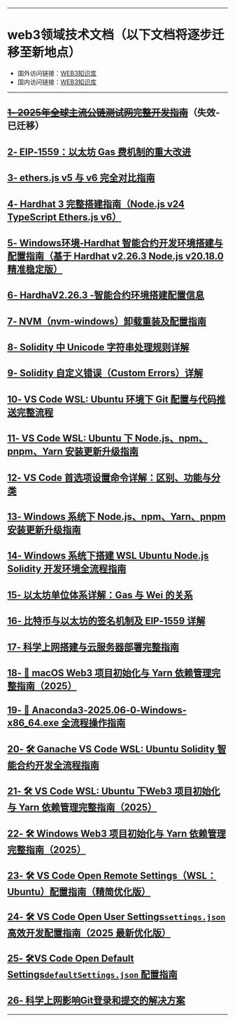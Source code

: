 
---
# web3领域技术文档（以下文档将逐步迁移至新地点）
- 国外访问链接：[WEB3知识库](https://rainweb3.github.io/)
- 国内访问链接：[WEB3知识库](https://github.com/rainweb3/rainweb3.github.io)
---
~~[1‐ 2025年全球主流公链测试网完整开发指南](https://github.com/lgyRain/WEB3-LearningRecord/wiki/1%E2%80%90-2025%E5%B9%B4%E5%85%A8%E7%90%83%E4%B8%BB%E6%B5%81%E5%85%AC%E9%93%BE%E6%B5%8B%E8%AF%95%E7%BD%91%E5%AE%8C%E6%95%B4%E5%BC%80%E5%8F%91%E6%8C%87%E5%8D%97)~~（失效-已迁移）
---
[2‐ EIP‐1559：以太坊 Gas 费机制的重大改进](https://github.com/lgyRain/WEB3-LearningRecord/wiki/2%E2%80%90-EIP%E2%80%901559%EF%BC%9A%E4%BB%A5%E5%A4%AA%E5%9D%8A-Gas-%E8%B4%B9%E6%9C%BA%E5%88%B6%E7%9A%84%E9%87%8D%E5%A4%A7%E6%94%B9%E8%BF%9B)
---
[3‐ ethers.js v5 与 v6 完全对比指南](https://github.com/lgyRain/WEB3-LearningRecord/wiki/3%E2%80%90-ethers.js-v5-%E4%B8%8E-v6-%E5%AE%8C%E5%85%A8%E5%AF%B9%E6%AF%94%E6%8C%87%E5%8D%97)
---
[4‐ Hardhat 3 完整搭建指南（Node.js v24 TypeScript Ethers.js v6）](https://github.com/lgyRain/WEB3-LearningRecord/wiki/4%E2%80%90-Hardhat-3-%E5%AE%8C%E6%95%B4%E6%90%AD%E5%BB%BA%E6%8C%87%E5%8D%97%EF%BC%88Node.js-v24---TypeScript---Ethers.js-v6%EF%BC%89)
---
[5‐ Windows环境‐Hardhat 智能合约开发环境搭建与配置指南（基于 Hardhat v2.26.3 Node.js v20.18.0 精准稳定版）](https://github.com/lgyRain/WEB3-LearningRecord/wiki/5%E2%80%90-Windows%E7%8E%AF%E5%A2%83%E2%80%90Hardhat-%E6%99%BA%E8%83%BD%E5%90%88%E7%BA%A6%E5%BC%80%E5%8F%91%E7%8E%AF%E5%A2%83%E6%90%AD%E5%BB%BA%E4%B8%8E%E9%85%8D%E7%BD%AE%E6%8C%87%E5%8D%97%EF%BC%88%E5%9F%BA%E4%BA%8E-Hardhat-v2.26.3---Node.js-v20.18.0-%E7%B2%BE%E5%87%86%E7%A8%B3%E5%AE%9A%E7%89%88%EF%BC%89)
---
[6‐ HardhaV2.26.3 ‐智能合约环境搭建配置信息](https://github.com/lgyRain/WEB3-LearningRecord/wiki/6%E2%80%90-HardhaV2.26.3-%E2%80%90%E6%99%BA%E8%83%BD%E5%90%88%E7%BA%A6%E7%8E%AF%E5%A2%83%E6%90%AD%E5%BB%BA%E9%85%8D%E7%BD%AE%E4%BF%A1%E6%81%AF)
---
[7‐ NVM（nvm‐windows）卸载重装及配置指南](https://github.com/lgyRain/WEB3-LearningRecord/wiki/7%E2%80%90-NVM%EF%BC%88nvm%E2%80%90windows%EF%BC%89%E5%8D%B8%E8%BD%BD%E9%87%8D%E8%A3%85%E5%8F%8A%E9%85%8D%E7%BD%AE%E6%8C%87%E5%8D%97)
---
[8‐ Solidity 中 Unicode 字符串处理规则详解](https://github.com/lgyRain/WEB3-LearningRecord/wiki/8%E2%80%90-Solidity-%E4%B8%AD-Unicode-%E5%AD%97%E7%AC%A6%E4%B8%B2%E5%A4%84%E7%90%86%E8%A7%84%E5%88%99%E8%AF%A6%E8%A7%A3)
---
[9‐ Solidity 自定义错误（Custom Errors）详解](https://github.com/lgyRain/WEB3-LearningRecord/wiki/9%E2%80%90--Solidity-%E8%87%AA%E5%AE%9A%E4%B9%89%E9%94%99%E8%AF%AF%EF%BC%88Custom-Errors%EF%BC%89%E8%AF%A6%E8%A7%A3)
---
[10‐ VS Code WSL: Ubuntu 环境下 Git 配置与代码推送完整流程](https://github.com/lgyRain/WEB3-LearningRecord/wiki/10%E2%80%90-VS-Code---WSL:-Ubuntu-%E7%8E%AF%E5%A2%83%E4%B8%8B-Git-%E9%85%8D%E7%BD%AE%E4%B8%8E%E4%BB%A3%E7%A0%81%E6%8E%A8%E9%80%81%E5%AE%8C%E6%95%B4%E6%B5%81%E7%A8%8B)
---
[11‐ VS Code WSL: Ubuntu 下 Node.js、npm、pnpm、Yarn 安装更新升级指南](https://github.com/lgyRain/WEB3-LearningRecord/wiki/11%E2%80%90-VS-Code-WSL:-Ubuntu-%E4%B8%8B-Node.js%E3%80%81npm%E3%80%81pnpm%E3%80%81Yarn-%E5%AE%89%E8%A3%85%E6%9B%B4%E6%96%B0%E5%8D%87%E7%BA%A7%E6%8C%87%E5%8D%97)
---
[12‐ VS Code 首选项设置命令详解：区别、功能与分类](https://github.com/lgyRain/WEB3-LearningRecord/wiki/12%E2%80%90-VS-Code-%E9%A6%96%E9%80%89%E9%A1%B9%E8%AE%BE%E7%BD%AE%E5%91%BD%E4%BB%A4%E8%AF%A6%E8%A7%A3%EF%BC%9A%E5%8C%BA%E5%88%AB%E3%80%81%E5%8A%9F%E8%83%BD%E4%B8%8E%E5%88%86%E7%B1%BB)
---
[13‐ Windows 系统下 Node.js、npm、Yarn、pnpm 安装更新升级指南](https://github.com/lgyRain/WEB3-LearningRecord/wiki/13%E2%80%90-Windows-%E7%B3%BB%E7%BB%9F%E4%B8%8B-Node.js%E3%80%81npm%E3%80%81Yarn%E3%80%81pnpm-%E5%AE%89%E8%A3%85%E6%9B%B4%E6%96%B0%E5%8D%87%E7%BA%A7%E6%8C%87%E5%8D%97)
---
[14‐ Windows 系统下搭建 WSL Ubuntu Node.js Solidity 开发环境全流程指南](https://github.com/lgyRain/WEB3-LearningRecord/wiki/14%E2%80%90-Windows-%E7%B3%BB%E7%BB%9F%E4%B8%8B%E6%90%AD%E5%BB%BA-WSL---Ubuntu---Node.js---Solidity-%E5%BC%80%E5%8F%91%E7%8E%AF%E5%A2%83%E5%85%A8%E6%B5%81%E7%A8%8B%E6%8C%87%E5%8D%97)
---
[15‐ 以太坊单位体系详解：Gas 与 Wei 的关系](https://github.com/lgyRain/WEB3-LearningRecord/wiki/15%E2%80%90-%E4%BB%A5%E5%A4%AA%E5%9D%8A%E5%8D%95%E4%BD%8D%E4%BD%93%E7%B3%BB%E8%AF%A6%E8%A7%A3%EF%BC%9AGas-%E4%B8%8E-Wei-%E7%9A%84%E5%85%B3%E7%B3%BB)
---
[16‐ 比特币与以太坊的签名机制及 EIP‐1559 详解](https://github.com/lgyRain/WEB3-LearningRecord/wiki/16%E2%80%90-%E6%AF%94%E7%89%B9%E5%B8%81%E4%B8%8E%E4%BB%A5%E5%A4%AA%E5%9D%8A%E7%9A%84%E7%AD%BE%E5%90%8D%E6%9C%BA%E5%88%B6%E5%8F%8A-EIP%E2%80%901559-%E8%AF%A6%E8%A7%A3)
---
[17‐ 科学上网搭建与云服务器部署完整指南](https://github.com/lgyRain/WEB3-LearningRecord/wiki/17%E2%80%90-%E7%A7%91%E5%AD%A6%E4%B8%8A%E7%BD%91%E6%90%AD%E5%BB%BA%E4%B8%8E%E4%BA%91%E6%9C%8D%E5%8A%A1%E5%99%A8%E9%83%A8%E7%BD%B2%E5%AE%8C%E6%95%B4%E6%8C%87%E5%8D%97)
---
[18‐ 🍏 macOS Web3 项目初始化与 Yarn 依赖管理完整指南（2025）](https://github.com/lgyRain/WEB3-LearningRecord/wiki/18%E2%80%90-%F0%9F%8D%8F-macOS-Web3-%E9%A1%B9%E7%9B%AE%E5%88%9D%E5%A7%8B%E5%8C%96%E4%B8%8E-Yarn-%E4%BE%9D%E8%B5%96%E7%AE%A1%E7%90%86%E5%AE%8C%E6%95%B4%E6%8C%87%E5%8D%97%EF%BC%882025%EF%BC%89)
---
[19‐ 🐍 Anaconda3‐2025.06‐0‐Windows‐x86_64.exe 全流程操作指南](https://github.com/lgyRain/WEB3-LearningRecord/wiki/19%E2%80%90-%F0%9F%90%8D-Anaconda3%E2%80%902025.06%E2%80%900%E2%80%90Windows%E2%80%90x86_64.exe-%E5%85%A8%E6%B5%81%E7%A8%8B%E6%93%8D%E4%BD%9C%E6%8C%87%E5%8D%97)
---
[20‐ 🛠 Ganache VS Code WSL: Ubuntu Solidity 智能合约开发全流程指南](https://github.com/lgyRain/WEB3-LearningRecord/wiki/20%E2%80%90-%F0%9F%9B%A0-Ganache---VS-Code-WSL:-Ubuntu---Solidity-%E6%99%BA%E8%83%BD%E5%90%88%E7%BA%A6%E5%BC%80%E5%8F%91%E5%85%A8%E6%B5%81%E7%A8%8B%E6%8C%87%E5%8D%97)
---
[21‐ 🛠 VS Code WSL: Ubuntu 下Web3 项目初始化与 Yarn 依赖管理完整指南（2025）](https://github.com/lgyRain/WEB3-LearningRecord/wiki/21%E2%80%90-%F0%9F%9B%A0-VS-Code-WSL:-Ubuntu-%E4%B8%8BWeb3-%E9%A1%B9%E7%9B%AE%E5%88%9D%E5%A7%8B%E5%8C%96%E4%B8%8E-Yarn-%E4%BE%9D%E8%B5%96%E7%AE%A1%E7%90%86%E5%AE%8C%E6%95%B4%E6%8C%87%E5%8D%97%EF%BC%882025%EF%BC%89)
---
[22‐ 🛠 Windows Web3 项目初始化与 Yarn 依赖管理完整指南（2025）](https://github.com/lgyRain/WEB3-LearningRecord/wiki/22%E2%80%90-%F0%9F%9B%A0-Windows-Web3-%E9%A1%B9%E7%9B%AE%E5%88%9D%E5%A7%8B%E5%8C%96%E4%B8%8E-Yarn-%E4%BE%9D%E8%B5%96%E7%AE%A1%E7%90%86%E5%AE%8C%E6%95%B4%E6%8C%87%E5%8D%97%EF%BC%882025%EF%BC%89)
---
[23‐ 🛠️ VS Code Open Remote Settings（WSL：Ubuntu）配置指南（精简优化版）](https://github.com/lgyRain/WEB3-LearningRecord/wiki/23%E2%80%90-%F0%9F%9B%A0%EF%B8%8F-VS-Code-Open-Remote-Settings%EF%BC%88WSL%EF%BC%9AUbuntu%EF%BC%89%E9%85%8D%E7%BD%AE%E6%8C%87%E5%8D%97%EF%BC%88%E7%B2%BE%E7%AE%80%E4%BC%98%E5%8C%96%E7%89%88%EF%BC%89)
---
[24‐ 🛠️ VS Code Open User Settings`settings.json` 高效开发配置指南（2025 最新优化版）](https://github.com/lgyRain/WEB3-LearningRecord/wiki/24%E2%80%90-%F0%9F%9B%A0%EF%B8%8F-VS-Code-Open-User-Settings%60settings.json%60-%E9%AB%98%E6%95%88%E5%BC%80%E5%8F%91%E9%85%8D%E7%BD%AE%E6%8C%87%E5%8D%97%EF%BC%882025-%E6%9C%80%E6%96%B0%E4%BC%98%E5%8C%96%E7%89%88%EF%BC%89)
---
[25‐ 🛠️VS Code Open Default Settings`defaultSettings.json` 配置指南](https://github.com/lgyRain/WEB3-LearningRecord/wiki/25%E2%80%90-%F0%9F%9B%A0%EF%B8%8FVS-Code-Open-Default-Settings%60defaultSettings.json%60-%E9%85%8D%E7%BD%AE%E6%8C%87%E5%8D%97)
---
[26‐ 科学上网影响Git登录和提交的解决方案](https://github.com/lgyRain/WEB3-LearningRecord/wiki/26%E2%80%90-%E7%A7%91%E5%AD%A6%E4%B8%8A%E7%BD%91%E5%BD%B1%E5%93%8DGit%E7%99%BB%E5%BD%95%E5%92%8C%E6%8F%90%E4%BA%A4%E7%9A%84%E8%A7%A3%E5%86%B3%E6%96%B9%E6%A1%88)
---

---






















































